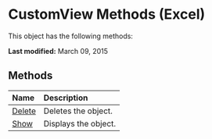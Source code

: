
# CustomView Methods (Excel)
This object has the following methods:

 **Last modified:** March 09, 2015


## Methods



|**Name**|**Description**|
|:-----|:-----|
| [Delete](bcfdea3b-0d7e-8dd2-230a-d318f638945e.md)|Deletes the object.|
| [Show](822d77c1-e7ab-2bd9-bec5-a7921f80f706.md)|Displays the object.|
